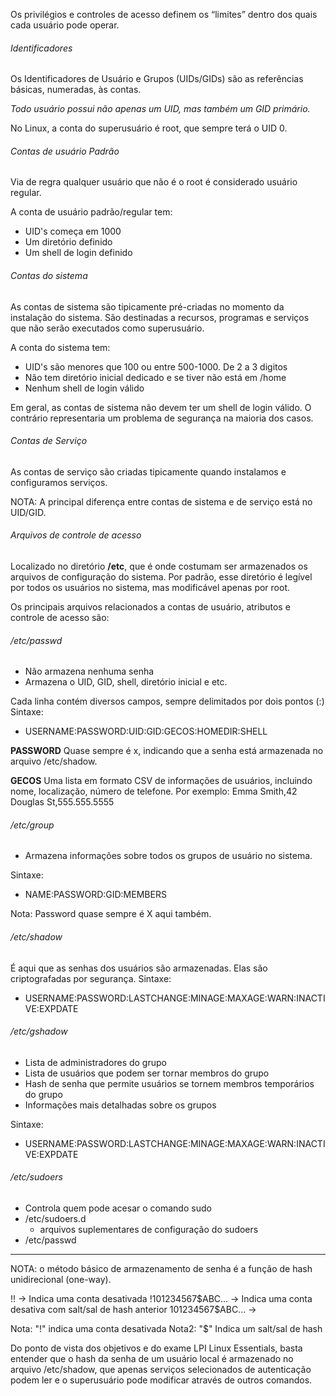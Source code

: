 Os privilégios e controles de acesso definem os “limites” dentro dos quais cada usuário
pode operar.

###### Identificadores
Os Identificadores de Usuário e Grupos (UIDs/GIDs) são as referências básicas, numeradas, às
contas.

*Todo usuário possui não apenas um UID, mas também um GID primário.*

No Linux, a conta do superusuário é root, que sempre terá o UID 0.

###### Contas de usuário Padrão
Via de regra qualquer usuário que não é o root é considerado usuário regular.

A conta de usuário padrão/regular tem:
* UID's começa em 1000
* Um diretório definido
* Um shell de login definido

###### Contas do sistema
As contas de sistema são tipicamente pré-criadas no momento da instalação do sistema. São
destinadas a recursos, programas e serviços que não serão executados como superusuário.

A conta  do sistema tem:
* UID's são menores que 100 ou entre 500-1000. De 2 a 3 digitos
* Não tem diretório inicial dedicado e se tiver não está em /home
* Nenhum shell de login válido

Em geral, as contas de sistema não devem ter um shell de login válido. O contrário representaria
um problema de segurança na maioria dos casos.

###### Contas de Serviço
As contas de serviço são criadas tipicamente quando instalamos e configuramos serviços.

NOTA: A principal diferença entre contas de sistema e de serviço está no UID/GID.

###### Arquivos de controle de acesso
Localizado no diretório **/etc**, que é onde costumam ser armazenados os arquivos de configuração do sistema. Por padrão,
esse diretório é legível por todos os usuários no sistema, mas modificável apenas por root.

Os principais arquivos relacionados a contas de usuário, atributos e controle de acesso são:

###### /etc/passwd
  * Não armazena nenhuma senha
  * Armazena o UID, GID, shell, diretório inicial e etc.

Cada linha contém diversos campos, sempre delimitados por dois pontos (:)
Sintaxe:
- USERNAME:PASSWORD:UID:GID:GECOS:HOMEDIR:SHELL

**PASSWORD**
Quase sempre é x, indicando que a senha está armazenada no arquivo /etc/shadow.

**GECOS**
Uma lista em formato CSV de informações de usuários, incluindo nome, localização, número de
telefone. Por exemplo: Emma Smith,42 Douglas St,555.555.5555


###### /etc/group
  * Armazena informações sobre todos os grupos de usuário no sistema.

Sintaxe:
- NAME:PASSWORD:GID:MEMBERS

Nota: Password quase sempre é X aqui também.

###### /etc/shadow
É aqui que as senhas dos usuários são armazenadas. Elas são criptografadas por segurança.
Sintaxe:
- USERNAME:PASSWORD:LASTCHANGE:MINAGE:MAXAGE:WARN:INACTIVE:EXPDATE

###### /etc/gshadow
  * Lista de administradores do grupo
  * Lista de usuários que podem ser tornar membros do grupo
  * Hash de senha que permite usuários se tornem membros temporários do grupo
  * Informações mais detalhadas sobre os grupos

Sintaxe:
- USERNAME:PASSWORD:LASTCHANGE:MINAGE:MAXAGE:WARN:INACTIVE:EXPDATE

###### /etc/sudoers
  * Controla quem pode acesar o comando sudo
* /etc/sudoers.d
  * arquivos suplementares de configuração do sudoers
* /etc/passwd
------------
NOTA: o método básico de armazenamento de senha é a função de hash unidirecional (one-way).

!! -> Indica uma conta desativada
!$1$01234567$ABC… -> Indica uma conta desativa com salt/sal de hash anterior
$1$01234567$ABC…  -> 

Nota: "!" indica uma conta desativada
Nota2: "$" Indica um salt/sal de hash

Do ponto de vista dos objetivos e do exame LPI Linux Essentials, basta entender que o hash da
senha de um usuário local é armazenado no arquivo /etc/shadow, que apenas serviços
selecionados de autenticação podem ler e o superusuário pode modificar através de outros
comandos.